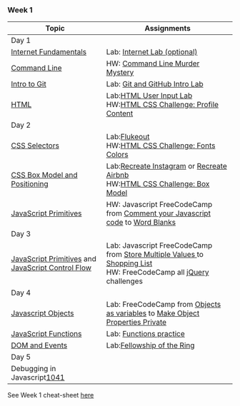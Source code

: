 
### Week 1
| Topic                                    | Assignments                              |
| ---------------------------------------- | ---------------------------------------- |
|Day 1 | |
| [Internet Fundamentals][1]         | Lab: [Internet Lab (optional)][1000]     |
| [Command Line][2]                  | HW: [Command Line Murder Mystery][1001] |
| [Intro to Git][3] | Lab: [Git and GitHub Intro Lab][1026]    |
| [HTML][5] | Lab:[HTML User Input Lab][901]<br>HW:[HTML CSS Challenge: Profile Content][1028] |
|Day 2| |
| [CSS Selectors][6]                 | Lab:[Flukeout][1029]<br> HW:[HTML CSS Challenge: Fonts Colors][1030]|
| [CSS Box Model and Positioning][9] | Lab:[Recreate Instagram][1023] or [Recreate Airbnb][1024] <br> HW:[HTML CSS Challenge: Box Model][1031]|
| [JavaScript Primitives][4]       | HW: Javascript FreeCodeCamp from [Comment your Javascript code][1003] to [Word Blanks][1032]|
|Day 3||
| [JavaScript Primitives][4] and [JavaScript Control Flow][7] | Lab: Javascript FreeCodeCamp from [Store Multiple Values ](1003) to [Shopping List][1033]<!-- <br><br>HW:[Javascript Primitives][1034]Javascript FreeCodeCamp from [For Loops][1035] to [Nesting For Loops] [1036]Plan B --><br>HW: FreeCodeCamp all [jQuery][1041] challenges|
|Day 4||
| [Javascript Objects][24]              | Lab: FreeCodeCamp from [Objects as variables][1037] to [Make Object Properties Private][1038]|
| [JavaScript Functions][10]               | Lab: [Functions practice][1039] |
| [DOM and Events][11]                     | Lab:[Fellowship of the Ring][1040]|
|Day 5||
|Debugging in Javascript[1041]||

See Week 1 cheat-sheet [here][23]

<!--
### Week 2
| Topic                                    | Assignments                              |
| ---------------------------------------- | ---------------------------------------- |
| [Callbacks and Iterators][12]            | [Iterators Lab][1011] <br><br> [Iterators with Reddit][1012] |
| [Intro to jQuery][13]                    | [Random Quote Generator][1013] <br><br> [Todo List][1014] |
| [jQuery Plugins][14]                     | [jQuery UI Lab][1015]                    |
| [AJAX][15]                               | [AJAX Doughnuts][1016] <br><br> [Reddit AJAX Slideshow][1017] |
| [Responsive CSS][16]                     |                                          |
| [Bootstrap][17]                          | [Bootstrap Mockups][1018]                |
| [User Stories and Wireframing][18]       | [Wireframing: Build an Idea][1019]       |
| [OOP with Constructors/Prototypes][19] <br><br> [Intro to TDD][20] | [Prototype Body Shop][1020]              |
| [Scopes][21]                             |                                          |
| [JavaScript Inheritance][22]             | [Body Shop 2][1021]                      |

| Projects and Additional Topics |
| ------------------------------ |
| [Tic Tac Toe][1010]            |
| [Project 1][1022]              |
| [Code Review][1025]            |
-->

[1]:  unit-1/03-internet/how-the-internet-works.md
[2]:  unit-1/01-workflow/command-line/01readme.md
[3]:  unit-1/01-workflow/intro-git/readme.md
[4]:  unit-1/02-js-jquery/js-primitives/readme.md
[5]:  unit-1/03-html-css/html-review/readme.md
[6]:  unit-1/03-html-css/css-selectors/readme.md
[7]:  unit-1/02-js-jquery/js-control-flow/readme.md
[9]:  unit-1/03-html-css/css-box-model/readme.md
[10]:  unit-1/02-js-jquery/js-functions/readme.md
[11]:  unit-1/02-js-jquery/js-dom-events/readme.md
[12]:  unit-1/02-js-jquery/js-callbacks-iterators/readme.md
[13]:  unit-1/02-js-jquery/jquery-intro/readme.md
[14]:  unit-1/02-js-jquery/jquery-plugins/readme.md
[15]:  unit-1/02-js-jquery/jquery-ajax/readme.md
[16]:  unit-1/03-html-css/css-responsive-design/readme.md
[17]:  unit-1/03-html-css/css-bootstrap/readme.md
[18]:  09-other-topics/user-stories-wireframing/readme.md
[19]:  unit-1/02-js-jquery/js-prototypes/01readme.md
[20]:  unit-1/02-js-jquery/js-tdd-intro/readme.md
[21]:  unit-1/02-js-jquery/js-scopes/readme.md
[22]:  unit-1/02-js-jquery/js-inheritance/01readme.md
[23]:  00-schedule/cheat-sheet.md
[24]:  unit-1/02-js-jquery/js-primitives/objects-arrays.md

[900]: https://github.com/WDI-SEA/html_top_ten_movies_table
[901]: https://github.com/WDI-SEA/html_user_inputs
[902]: https://github.com/ga-students/functions-thriller-lyrics
[1000]:  unit-1/03-internet/internet-lab.md
[1001]: https://github.com/WDI-SEA/command-line-murder-mystery
[1002]: https://github.com/WDI-SEA/google-shopping-conditionals-loops
[1003]: https://www.freecodecamp.com/challenges/comment-your-javascript-code
[1004]: https://github.com/davified/js-control-flow
[1005]: https://github.com/WDI-SEA/css-selectors-animal-style
[1006]: https://github.com/WDI-SEA/google-shopping-functions
[1007]: https://github.com/davified/js-functions
[1008]: https://github.com/WDI-SEA/selecting-reddit
[1009]: https://github.com/ga-students/temperature-converter-dom
[1010]: https://github.com/davified/tic-tac-toe
[1011]: https://github.com/WDI-SEA/js-callbacks-iterators
[1012]: https://github.com/WDI-SEA/iterators-reddit
[1013]: https://github.com/WDI-SEA/random-quote-jquery
[1014]: https://github.com/WDI-SEA/jquery-todo-list
[1015]: https://github.com/WDI-SEA/jquery-plugins
[1016]: https://github.com/WDI-SEA/jquery-ajax
[1017]: https://github.com/WDI-SEA/ajax-reddit-slideshow
[1018]: https://github.com/WDI-SEA/bootstrap-mockups
[1019]: 09-other-topics/user-stories-wireframing/exercise.md
[1020]: https://github.com/WDI-SEA/oop-prototype-car
[1021]: https://github.com/WDI-SEA/oop-inheritance-car
[1022]: 11-projects/project-1/readme.md
[1023]: https://github.com/ga-students/css-positioning
[1024]: https://github.com/ga-students/css-airbnb
[1025]: https://github.com/WDI-SEA/code-review
[1026]: https://github.com/ga-students/git-github-lab
[1027]: https://www.freecodecamp.com/challenges/iterate-with-javascript-for-loops
[1028]: https://github.com/lewagon/html-css-challenges/tree/master/01-profile-content
[1029]: https://flukeout.github.io/
[1030]: https://github.com/lewagon/html-css-challenges/tree/master/02-fonts-colors
[1031]: https://github.com/lewagon/html-css-challenges/tree/master/03-box-model
[1032]: https://www.freecodecamp.com/challenges/word-blanks 
[1033]: https://www.freecodecamp.com/challenges/shopping-list
[1034]: unit-1/labs/primitives.md
[1035]: https://www.freecodecamp.com/challenges/iterate-with-javascript-for-loops
[1036]: https://www.freecodecamp.com/challenges/nesting-for-loops 
[1037]: https://www.freecodecamp.com/challenges/declare-javascript-objects-as-variables
[1038]: https://www.freecodecamp.com/challenges/make-object-properties-private
[1039]: unit-1/labs/functions.md
[1040]: unit-1/labs/fellowship.md
[1041]: https://www.freecodecamp.com/challenges/learn-how-script-tags-and-document-ready-work
